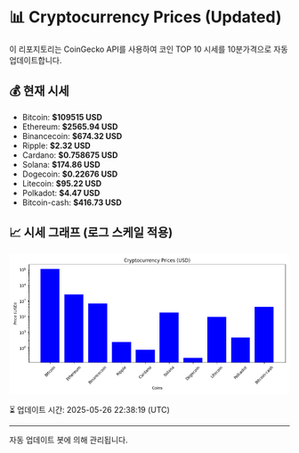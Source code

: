 
# 📊 Cryptocurrency Prices (Updated)

이 리포지토리는 CoinGecko API를 사용하여 코인 TOP 10 시세를 10분가격으로 자동 업데이트합니다.

## 💰 현재 시세
- Bitcoin: **$109515 USD**
- Ethereum: **$2565.94 USD**
- Binancecoin: **$674.32 USD**
- Ripple: **$2.32 USD**
- Cardano: **$0.758675 USD**
- Solana: **$174.86 USD**
- Dogecoin: **$0.22676 USD**
- Litecoin: **$95.22 USD**
- Polkadot: **$4.47 USD**
- Bitcoin-cash: **$416.73 USD**

## 📈 시세 그래프 (로그 스케일 적용)
![Crypto Prices](crypto_prices.png)

⏳ 업데이트 시간: 2025-05-26 22:38:19 (UTC)

---
자동 업데이트 봇에 의해 관리됩니다.
